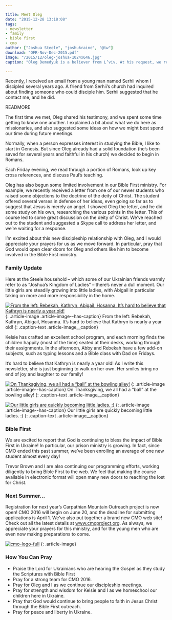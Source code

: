 ```yaml
---

title: Meet Oleg
date: "2015-12-28 13:18:08"
tags:
- newsletter
- family
- bible first
- cmo
author: ["Joshua Steele", "joshukraine", "@tw"]
download: "OFR-Nov-Dec-2015.pdf"
image: "/2015/12/oleg-joshua-1024x646.jpg"
caption: "Oleg Demedyuk is a believer from L’viv. At his request, we recently started a Friday-night Bible study. Currently, we are studying the book of Romans."

---
```


Recently, I received an email from a young man named Serhii whom I discipled several years ago. A friend from Serhii’s church had inquired about finding someone who could disciple him. Serhii suggested that he contact me, and he did.

READMORE

The first time we met, Oleg shared his testimony, and we spent some time getting to know one another. I explained a bit about what we do here as missionaries, and also suggested some ideas on how we might best spend our time during future meetings.

Normally, when a person expresses interest in studying the Bible, I like to start in Genesis. But since Oleg already had a solid foundation (he’s been saved for several years and faithful in his church) we decided to begin in Romans.

Each Friday evening, we read through a portion of Romans, look up key cross references, and discuss Paul’s teaching.

Oleg has also begun some limited involvement in our Bible First ministry. For example, we recently received a letter from one of our newer students who raised some objections to the doctrine of the deity of Christ. The student offered several verses in defense of her ideas, even going so far as to suggest that Jesus is merely an angel. I showed Oleg the letter, and he did some study on his own, researching the various points in the letter. This of course led to some great discussion on the deity of Christ. We’ve reached out to the student and suggested a Skype call to address her letter, and we’re waiting for a response.

I’m excited about this new discipleship relationship with Oleg, and I would appreciate your prayers for us as we move forward. In particular, pray that God would open clear doors for Oleg and others like him to become involved in the Bible First ministry.

### Family Update

Here at the Steele household – which some of our Ukrainian friends warmly refer to as “Joshua’s Kingdom of Ladies” – there’s never a dull moment. Our little girls are steadily growing into little ladies, with Abigail in particular taking on more and more responsibility in the home.

<a href="//d21yo20tm8bmc2.cloudfront.net/2015/12/four-kids-on-a-couch.jpg"><img class="size-large wp-image-2019" src="//d21yo20tm8bmc2.cloudfront.net/2015/12/four-kids-on-a-couch-1024x768.jpg" alt="From the left: Rebekah, Kathryn, Abigail, Hosanna. It’s hard to believe that Kathryn is nearly a year old!" /></a>
{: .article-image .article-image--has-caption}
From the left: Rebekah, Kathryn, Abigail, Hosanna. It’s hard to believe that Kathryn is nearly a year old!
{: .caption-text .article-image__caption}

Kelsie has crafted an excellent school program, and each morning finds the children happily (most of the time) seated at their desks, working through their assignments. In the afternoon, Abby and Rebekah have a few add-on subjects, such as typing lessons and a Bible class with Dad on Fridays.

It’s hard to believe that Kathryn is nearly a year old! As I write this newsletter, she is just beginning to walk on her own. Her smiles bring no end of joy and laughter to our family!

<a href="//d21yo20tm8bmc2.cloudfront.net/2015/12/bowling-girls.jpg"><img class="size-medium wp-image-2021" src="//d21yo20tm8bmc2.cloudfront.net/2015/12/bowling-girls-450x338.jpg" alt="On Thanksgiving, we all had a “ball” at the bowling alley!" /></a>
{: .article-image .article-image--has-caption}
On Thanksgiving, we all had a “ball” at the bowling alley!
{: .caption-text .article-image__caption}

<a href="//d21yo20tm8bmc2.cloudfront.net/2015/12/beka-abby-hands.jpg"><img class="size-medium wp-image-2022" src="//d21yo20tm8bmc2.cloudfront.net/2015/12/beka-abby-hands-450x450.jpg" alt="Our little girls are quickly becoming little ladies. :)" /></a>
{: .article-image .article-image--has-caption}
Our little girls are quickly becoming little ladies. :)
{: .caption-text .article-image__caption}

### Bible First

We are excited to report that God is continuing to bless the impact of Bible First in Ukraine! In particular, our prison ministry is growing. In fact, since CMO ended this past summer, we’ve been enrolling an average of one new student almost every day!

Trevor Brown and I are also continuing our programming efforts, working diligently to bring Bible First to the web. We feel that making the course available in electronic format will open many new doors to reaching the lost for Christ.

### Next Summer...

Registration for next year’s Carpathian Mountain Outreach project is now open! CMO 2016 will begin on June 20, and the deadline for submitting applications is April 1. We’ve also put together a brand new CMO web site! Check out all the latest details at <a href="http://cmoproject.org/">www.cmoproject.org</a>. As always, we appreciate your prayers for this ministry, and for the young men who are even now making preparations to come.

<a class="no-border" href="http://cmoproject.org"><img class="aligncenter wp-image-2023 size-full" src="//d21yo20tm8bmc2.cloudfront.net/2015/12/cmo-logo-full.png" alt="cmo-logo-full" /></a>
{: .article-image}

### How You Can Pray

* Praise the Lord for Ukrainians who are hearing the Gospel as they study the Scriptures with Bible First
* Pray for a strong team for CMO 2016.
* Pray for Oleg and I as we continue our discipleship meetings.
* Pray for strength and wisdom for Kelsie and I as we homeschool our children here in Ukraine.
* Pray that God would continue to bring people to faith in Jesus Christ through the Bible First outreach.
* Pray for peace and liberty in Ukraine.

